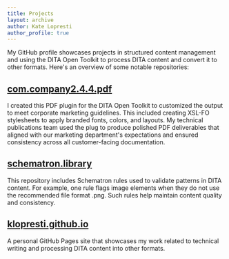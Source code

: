 ```yaml
---
title: Projects 
layout: archive
author: Kate Lopresti
author_profile: true
---
```


My GitHub profile showcases projects in structured content management and using the DITA Open Toolkit to process DITA content and convert it to other formats. Here's an overview of some notable repositories:

## [com.company2.4.4.pdf](https://github.com/klopresti/com.company2.4.4.pdf) 
I created this PDF plugin for the DITA Open Toolkit to customized the output to meet corporate marketing guidelines. This included creating XSL-FO stylesheets to apply branded fonts, colors, and layouts. My technical publications team used the plug to produce polished PDF deliverables that aligned with our marketing department's expectations and ensured consistency across all customer-facing documentation.

## [schematron.library](https://github.com/klopresti/schematron.library)
This repository includes Schematron rules used to validate patterns in DITA content. For example, one rule flags image elements when they do not use the recommended file format .png. Such rules help maintain content quality and consistency.

## [klopresti.github.io](https://github.com/klopresti/klopresti.github.io)
A personal GitHub Pages site that showcases my work related to technical writing and processing DITA content into other formats.